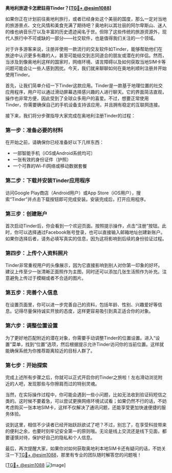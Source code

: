 **奥地利旅遊卡怎麽註冊Tinder？[[TG💪+ @esim1088](https://t.me/s/esim1088)]**

如果你正在计划前往奥地利旅行，或者已经身处这个美丽的国度，那么一定对当地的旅游景点、文化风情和美食充满了期待吧？奥地利以其壮丽的阿尔卑斯山、迷人的维也纳音乐厅以及丰富的历史遗迹闻名于世。但除了这些传统的旅游资源外，现代人旅行中不可或缺的一部分——社交软件，也是值得我们关注的一个领域。

对于许多游客来说，注册并使用一款流行的交友软件如Tinder，能够帮助他们在旅途中认识更多有趣的人，甚至可能结交到志同道合的朋友或潜在的伴侣。然而，当涉及到像奥地利这样的国家时，网络环境、语言障碍以及如何获取当地SIM卡等问题可能会让一些人感到困扰。今天，我们就来聊聊如何在奥地利顺利注册并开始使用Tinder。

首先，让我们简单介绍一下Tinder这款应用。Tinder是一款基于地理位置的社交应用程序，用户可以通过滑动屏幕选择感兴趣的人进行聊天。它的界面简洁直观，操作也非常方便，因此受到了全球众多用户的喜爱。不过，想要正常使用Tinder，你需要确保自己的手机设备支持该应用，并且拥有稳定的互联网连接。

接下来，我们将分步骤指导大家完成在奥地利注册Tinder的过程：

### 第一步：准备必要的材料

在开始之前，请确保你已经准备好以下几样东西：
- 一部智能手机（iOS或Android系统均可）
- 一张有效的身份证件（护照）
- 一个可靠的Wi-Fi网络或移动数据套餐

### 第二步：下载并安装Tinder应用程序

访问Google Play商店（Android用户）或App Store（iOS用户），搜索“Tinder”并点击下载按钮即可完成安装。安装完成后，打开应用程序。

### 第三步：创建账户

首次启动Tinder后，你会看到一个欢迎页面。按照提示操作，点击“注册”按钮。此时，你可以选择通过Facebook账号登录，也可以直接输入邮箱地址创建新账户。如果你选择后者，请务必填写真实的信息，因为这将影响到后续的身份验证过程。

### 第四步：上传个人资料照片

Tinder非常重视用户的头像展示，因为它直接影响到别人对你第一印象的好坏。建议上传至少一张清晰正面照作为主图，同时还可以添加几张生活照作为补充。注意避免上传过于模糊或者不合适的图片。

### 第五步：完善个人信息

在设置页面里，你可以进一步完善自己的资料，包括年龄、性别、兴趣爱好等信息。记得尽量保持诚实开放的态度，这样更容易吸引到真正适合你的对象。

### 第六步：调整位置设置

为了更好地匹配附近的潜在对象，你需要手动调整Tinder的位置设置。进入“设置”菜单，找到“位置”选项，然后根据提示允许Tinder访问你的当前位置。这样就能确保系统为你推荐距离较近的目标人群了。

### 第七步：开始探索

完成上述所有步骤之后，你就可以正式开启你的Tinder之旅啦！左右滑动浏览附近的人吧，发现那些与你擦肩而过的特别灵魂。

当然，在实际操作过程中，你可能会遇到一些小问题，比如无法收到验证码短信之类的。这时候不要着急，可以尝试更换网络环境试试看；如果仍然不行的话，不妨考虑购买一张本地SIM卡，这样不仅解决了通讯问题，还能享受更加快速便捷的服务体验。

说到这里，相信不少读者已经开始跃跃欲试了吧？不过，别忘了，在享受科技带来的便利之余，也要时刻牢记安全第一的原则哦。无论是线上交流还是线下见面，都要谨慎对待，保护好自己的隐私和个人信息。

最后，再次提醒大家，如果你对如何获取奥地利本地SIM卡还有疑问的话，不妨关注一下[TG💪+ @esim1088](https://t.me/s/esim1088)，那里有专业的团队随时解答您的问题哦！

[[TG💪+ @esim1088](https://t.me/s/esim1088) ![Image](https://i.postimg.cc/4NQfJmqS/Snipaste-2025-05-13-00-14-12.png)]